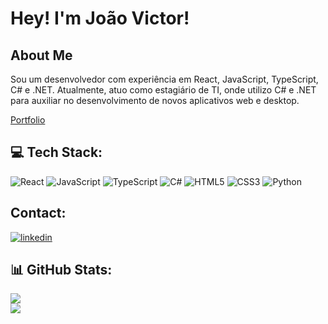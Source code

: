 # Hey! I'm João Victor!

## About Me
<p>Sou um desenvolvedor com experiência em React, JavaScript, TypeScript, C# e .NET. Atualmente, atuo como estagiário de TI, onde utilizo C# e .NET para auxiliar no desenvolvimento de novos aplicativos web e desktop.</p>
<a href="https://joaochacon.dev" target="_blank">Portfolio</a>

## 💻 Tech Stack:
![React](https://img.shields.io/badge/react-%2320232a.svg?style=for-the-badge&logo=react&logoColor=%2361DAFB) ![JavaScript](https://img.shields.io/badge/javascript-%23323330.svg?style=for-the-badge&logo=javascript&logoColor=%23F7DF1E) ![TypeScript](https://img.shields.io/badge/TypeScript-007ACC?style=for-the-badge&logo=typescript&logoColor=white) ![C#](https://img.shields.io/badge/C%23-239120?style=for-the-badge&logo=c-sharp&logoColor=white) ![HTML5](https://img.shields.io/badge/html5-%23E34F26.svg?style=for-the-badge&logo=html5&logoColor=white) ![CSS3](https://img.shields.io/badge/css3-%231572B6.svg?style=for-the-badge&logo=css3&logoColor=white) ![Python](https://img.shields.io/badge/python-3670A0?style=for-the-badge&logo=python&logoColor=ffdd54)

## Contact:
<a href='https://www.linkedin.com/in/jo%C3%A3o-victor-de-assis-236957131/' target="_blank">
  <img src='https://img.shields.io/badge/linkedin-%230077B5.svg?style=for-the-badge&logo=linkedin&logoColor=white' alt='linkedin'/>
</a>

## 📊 GitHub Stats:
![](https://github-readme-stats.vercel.app/api/top-langs/?username=joaovic7or&theme=dark&hide_border=false&include_all_commits=false&count_private=false&layout=compact)<br />
![](https://github-readme-streak-stats.herokuapp.com/?user=JoaoVic7or&theme=dark&hide_border=false)<br/>
